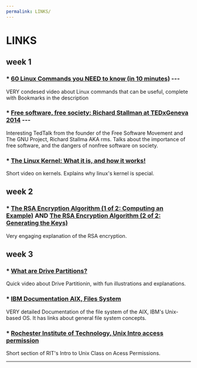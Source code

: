 ```yaml
---
permalink: LINKS/
---
```


# LINKS

## week 1
### * [60 Linux Commands you NEED to know (in 10 minutes)](https://www.youtube.com/watch?v=gd7BXuUQ91w) ---
VERY condesed video about Linux commands that can be useful, complete with Bookmarks in the description
<br>
### * [Free software, free society: Richard Stallman at TEDxGeneva 2014](https://www.youtube.com/watch?v=Ag1AKIl_2GM) ---
Interesting TedTalk from the founder of the Free Software Movement and The GNU Project, Richard Stallma AKA rms.
Talks about the importance of free software, and the dangers of nonfree software on society.
<br>
### * [The Linux Kernel: What it is, and how it works!](https://www.youtube.com/watch?v=JDfo2Lc7iLU)
Short video on kernels. Explains why linux's kernel is special.

## week 2
### * [The RSA Encryption Algorithm (1 of 2: Computing an Example)](https://www.youtube.com/watch?v=4zahvcJ9glg) AND [The RSA Encryption Algorithm (2 of 2: Generating the Keys)](https://www.youtube.com/watch?v=oOcTVTpUsPQ)
Very engaging explanation of the RSA encryption.

## week 3 
### * [What are Drive Partitions?](https://www.youtube.com/watch?v=AeUM4kR67XQ)
Quick video about Drive Partitionin, with fun illustrations and explanations.

### * [IBM Documentation AIX, Files System](https://www.ibm.com/docs/en/aix/7.1?topic=management-file-systems)
VERY detailed Documentation of the file system of the AIX, IBM's Unix-based OS. It has links about general file system concepts. 

### * [Rochester Institute of Technology, Unix Intro access permission](https://www.cis.rit.edu/class/simg211/unixintro/Access_Permissions.html)
Short section of RIT's Intro to Unix Class on Acess Permissions. 
<hr>

